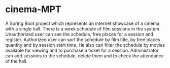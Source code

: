 # cinema-MPT
A Spring Boot project which represents an internet showcase of a cinema with a single hall. There is a week schedule of film sessions in the system.  Unauthorized user can see the schedule, free places for a session and register. Authorized user can sort the schedule by film title, by free places quantity and by session start time. He also can filter the schedule by movies available for viewing and to purchase a ticket for a session. Administrator can add sessions to the schedule, delete them and to check the attendance of the hall.
